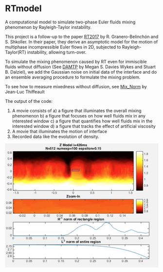 # RTmodel
A computational model to simulate two-phase Euler fluids mixing phenomenon by Rayleigh-Taylor instability.

This project is a follow-up to the paper [RT2017](https://arxiv.org/abs/1605.04259) by R. Granero-Belinchón and S. Shkoller. In their paper, they derive an asymptotic model for the motion of multiphase incompressible Euler flows in 2D, subjected to Rayleigh-Taylor(RT) instability, allowing turn-over.

To simulate the mixing phenomenon caused by RT even for immiscible fluids without diffusion (See [DAMTP](https://www.youtube.com/watch?v=NI85oC-3mJ0) by Megan S. Davies Wykes and Stuart B. Dalziel), we add the Gaussian noise on initial data of the interface and do an ensemble averaging procedure to formulate the mixing problem.

To see how to measure mixedness without diffusion, see [Mix_Norm](https://arxiv.org/abs/1105.1101) by Jean-Luc Thiffeault

The output of the code:
1. A movie consists of 
   a) a figure that illuminates the overall mixing phenomenon
   b) a figure that focuses on how well fluids mix in any interested window
   c) a figure that quantifies how well fluids mix in the interested window
   d) a figure that tracks the effect of artificial viscosity
2. A movie that illuminates the motion of interface
3. Recorded data like the evolution of density.

![RT Mixing](https://github.com/silentmovie/RTmodel/blob/master/sample%20output/movie6.png)
